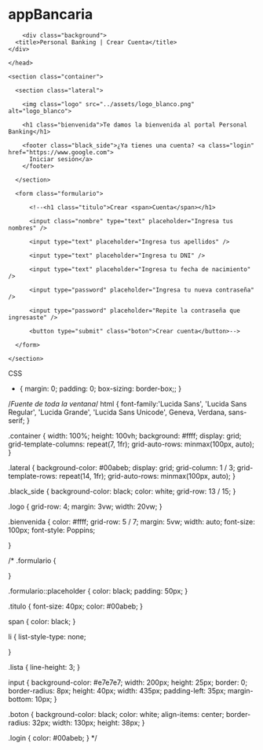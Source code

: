 # appBancaria

<!DOCTYPE html>

<link rel="stylesheet" href="C:\Users\josmartinez\Documents\PANTALLAFIGMA\styles\styles.css" />
<html lang="es">
  
  <head>
		<meta charset="utf-8" />

		<div class="background">
      <title>Personal Banking | Crear Cuenta</title>
    </div>

	</head>
  
  <body>

    <section class="container">

      <section class="lateral">

        <img class="logo" src="../assets/logo_blanco.png" alt="logo_blanco">

        <h1 class="bienvenida">Te damos la bienvenida al portal Personal Banking</h1>

        <footer class="black_side">¿Ya tienes una cuenta? <a class="login" href="https://www.google.com">
          Iniciar sesión</a>
        </footer>
          
      </section>

      <form class="formulario">

          <!--<h1 class="titulo">Crear <span>Cuenta</span></h1>

          <input class="nombre" type="text" placeholder="Ingresa tus nombres" />

          <input type="text" placeholder="Ingresa tus apellidos" />

          <input type="text" placeholder="Ingresa tu DNI" />

          <input type="text" placeholder="Ingresa tu fecha de nacimiento" />

          <input type="password" placeholder="Ingresa tu nueva contraseña" />

          <input type="password" placeholder="Repite la contraseña que ingresaste" />

          <button type="submit" class="boton">Crear cuenta</button>-->

      </form>

    </section>
      
    
  </body>


  CSS

  * {
  margin: 0;
  padding: 0;
  box-sizing: border-box;;
}

/*Fuente de toda la ventana*/
  html {
    font-family:'Lucida Sans', 'Lucida Sans Regular', 'Lucida Grande', 'Lucida Sans Unicode',
     Geneva, Verdana, sans-serif;
  }

  .container {
    width: 100%;
    height: 100vh;
    background: #ffff;
    display: grid;
    grid-template-columns: repeat(7, 1fr);
    grid-auto-rows: minmax(100px, auto);
  }

  .lateral {
    background-color: #00abeb;
    display: grid;
    grid-column: 1 / 3;
    grid-template-rows: repeat(14, 1fr);
    grid-auto-rows: minmax(100px, auto);
  }

  .black_side {
    background-color: black;
    color: white;
    grid-row: 13 / 15;
  }

  .logo {
    grid-row: 4;
    margin: 3vw;
    width: 20vw;
  }

  .bienvenida {
    color: #ffff;
    grid-row: 5 / 7;
    margin: 5vw;
    width: auto;
    font-size: 100px;
    font-style: Poppins;
    
  }

  /*
  .formulario {
    
  }

  .formulario::placeholder {
    color: black;
    padding: 50px;
  }
  
  .titulo {
    font-size: 40px;
    color: #00abeb;
  }
  
  span {
    color: black;
  }
  
  li {
    list-style-type: none;
    
  }

  .lista {
    line-height: 3;
  }

  input {
    background-color: #e7e7e7; 
    width: 200px;
    height: 25px;
    border: 0;
    border-radius: 8px;
    height: 40px;
    width: 435px;
    padding-left: 35px;
    margin-bottom: 10px;
  }
  
  .boton {
    background-color: black;
    color: white;
    align-items: center;
    border-radius: 32px;
    width: 130px;
    height: 38px;
  }
  
  
  
  .login {
    color: #00abeb;
  }
  */
